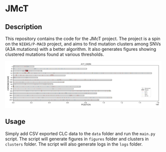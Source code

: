 # JMcT
## Description
This repository contains the code for the JMcT project. The project is a spin on the `NIEHS/P-MACD` project, and aims to find mutation clusters among SNVs (A3A mutations) with a better algorithm. It also generates figures showing clustered mutations found at various thresholds.
<p align="center">
  <img src="https://raw.githubusercontent.com/tvarovski/JMcT/refs/heads/main/examples/figures/A17_CKDN.png?token=GHSAT0AAAAAACYIDUAGSWBHDJKBTPUSPNMGZX4I6FA"
</p>

## Usage
Simply add CSV exported CLC data to the `data` folder and run the `main.py` script. The script will generate figures in `figures` folder and clusters in `clusters` folder. The script will also generate logs in the `logs` folder.
